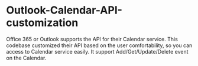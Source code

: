 # Outlook-Calendar-API-customization


Office 365 or Outlook supports the API for their Calendar service.
This codebase customized their API based on the user comfortability, so you can access to Calendar service easily.
It support Add/Get/Update/Delete event on the Calendar.
